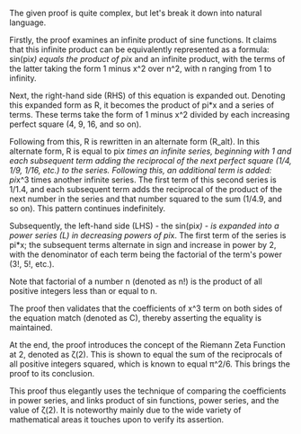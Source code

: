 The given proof is quite complex, but let's break it down into natural language.

Firstly, the proof examines an infinite product of sine functions. It claims that this infinite product can be equivalently represented as a formula: sin(pi*x) equals the product of pi*x and an infinite product, with the terms of the latter taking the form 1 minus x^2 over n^2, with n ranging from 1 to infinity.

Next, the right-hand side (RHS) of this equation is expanded out. Denoting this expanded form as R, it becomes the product of pi*x and a series of terms. These terms take the form of 1 minus x^2 divided by each increasing perfect square (4, 9, 16, and so on).

Following from this, R is rewritten in an alternate form (R_alt). In this alternate form, R is equal to pi*x times an infinite series, beginning with 1 and each subsequent term adding the reciprocal of the next perfect square (1/4, 1/9, 1/16, etc.) to the series. Following this, an additional term is added: pi*x^3 times another infinite series. The first term of this second series is 1/1.4, and each subsequent term adds the reciprocal of the product of the next number in the series and that number squared to the sum (1/4.9, and so on). This pattern continues indefinitely.

Subsequently, the left-hand side (LHS) - the sin(pi*x) - is expanded into a power series (L) in decreasing powers of pi*x. The first term of the series is pi*x; the subsequent terms alternate in sign and increase in power by 2, with the denominator of each term being the factorial of the term's power (3!, 5!, etc.). 

Note that factorial of a number n (denoted as n!) is the product of all positive integers less than or equal to n.

The proof then validates that the coefficients of x^3 term on both sides of the equation match (denoted as C), thereby asserting the equality is maintained. 

At the end, the proof introduces the concept of the Riemann Zeta Function at 2, denoted as ζ(2). This is shown to equal the sum of the reciprocals of all positive integers squared, which is known to equal π^2/6. This brings the proof to its conclusion. 

This proof thus elegantly uses the technique of comparing the coefficients in power series, and links product of sin functions, power series, and the value of ζ(2). It is noteworthy mainly due to the wide variety of mathematical areas it touches upon to verify its assertion.